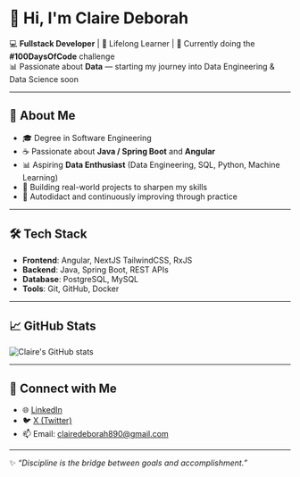 # 👋 Hi, I'm Claire Deborah  

💻 **Fullstack Developer** | 🌱 Lifelong Learner | 🚀 Currently doing the **#100DaysOfCode** challenge  
📊 Passionate about **Data** — starting my journey into Data Engineering & Data Science soon

---

## 🌟 About Me
- 🎓 Degree in Software Engineering  
- ☕ Passionate about **Java / Spring Boot** and **Angular**  
- 📊 Aspiring **Data Enthusiast** (Data Engineering, SQL, Python, Machine Learning) 
- 🔨 Building real-world projects to sharpen my skills  
- 📖 Autodidact and continuously improving through practice  

---

## 🛠️ Tech Stack
- **Frontend**: Angular, NextJS TailwindCSS, RxJS  
- **Backend**: Java, Spring Boot, REST APIs  
- **Database**: PostgreSQL, MySQL  
- **Tools**: Git, GitHub, Docker  

---

## 📈 GitHub Stats
![Claire's GitHub stats](https://github-readme-stats.vercel.app/api?username=Clairedebs&show_icons=true&theme=tokyonight)

---

## 🤝 Connect with Me
- 🌐 [LinkedIn](https://www.linkedin.com/in/claire-deborah-ngos-3b93a0310)  
- 🐦 [X (Twitter)](https://x.com/)  
- 📫 Email: clairedeborah890@gmail.com

---
✨ *“Discipline is the bridge between goals and accomplishment.”*  
